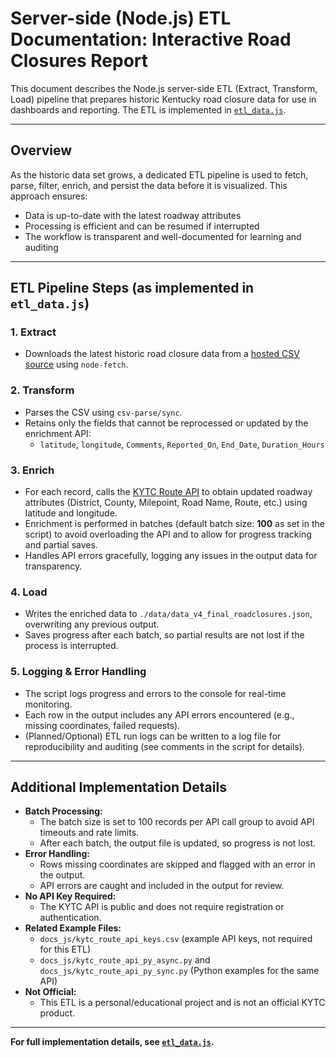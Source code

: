 # Server-side (Node.js) ETL Documentation: Interactive Road Closures Report

This document describes the Node.js server-side ETL (Extract, Transform, Load) pipeline that prepares historic Kentucky road closure data for use in dashboards and reporting. The ETL is implemented in [`etl_data.js`](etl_data.js).

---

## Overview

As the historic data set grows, a dedicated ETL pipeline is used to fetch, parse, filter, enrich, and persist the data before it is visualized. This approach ensures:
- Data is up-to-date with the latest roadway attributes
- Processing is efficient and can be resumed if interrupted
- The workflow is transparent and well-documented for learning and auditing

---

## ETL Pipeline Steps (as implemented in `etl_data.js`)

### 1. **Extract**
- Downloads the latest historic road closure data from a [hosted CSV source](https://raw.githubusercontent.com/chrislambert-ky/analysis-ky-roadclosures/refs/heads/main/data-reportready/kytc-closures-2021-2025-report_dataset.csv) using `node-fetch`.

### 2. **Transform**
- Parses the CSV using `csv-parse/sync`.
- Retains only the fields that cannot be reprocessed or updated by the enrichment API:
  - `latitude`, `longitude`, `Comments`, `Reported_On`, `End_Date`, `Duration_Hours`

### 3. **Enrich**
- For each record, calls the [KYTC Route API](https://kytc-api-v100-lts-qrntk7e3ra-uc.a.run.app/docs) to obtain updated roadway attributes (District, County, Milepoint, Road Name, Route, etc.) using latitude and longitude.
- Enrichment is performed in batches (default batch size: **100** as set in the script) to avoid overloading the API and to allow for progress tracking and partial saves.
- Handles API errors gracefully, logging any issues in the output data for transparency.

### 4. **Load**
- Writes the enriched data to `./data/data_v4_final_roadclosures.json`, overwriting any previous output.
- Saves progress after each batch, so partial results are not lost if the process is interrupted.

### 5. **Logging & Error Handling**
- The script logs progress and errors to the console for real-time monitoring.
- Each row in the output includes any API errors encountered (e.g., missing coordinates, failed requests).
- (Planned/Optional) ETL run logs can be written to a log file for reproducibility and auditing (see comments in the script for details).

---

## Additional Implementation Details

- **Batch Processing:**
  - The batch size is set to 100 records per API call group to avoid API timeouts and rate limits.
  - After each batch, the output file is updated, so progress is not lost.
- **Error Handling:**
  - Rows missing coordinates are skipped and flagged with an error in the output.
  - API errors are caught and included in the output for review.
- **No API Key Required:**
  - The KYTC API is public and does not require registration or authentication.
- **Related Example Files:**
  - `docs_js/kytc_route_api_keys.csv` (example API keys, not required for this ETL)
  - `docs_js/kytc_route_api_py_async.py` and `docs_js/kytc_route_api_py_sync.py` (Python examples for the same API)
- **Not Official:**
  - This ETL is a personal/educational project and is not an official KYTC product.

---

**For full implementation details, see [`etl_data.js`](etl_data.js).**

